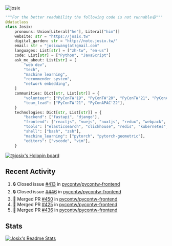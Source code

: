 ![josix](https://komarev.com/ghpvc/?username=josix)
```python
"""For the better readability the following code is not runnable😆"""
@dataclass
class Josix:
    pronouns: Union[Literal["he"], Literal["him"]]
    website: str = "https://josix.tw"
    digital_garden: str = "http://note.josix.tw/"
    email: str = "josixwang(at)gmail.com"
    languages: List[str] = ["zh-tw", "en-us"]
    code: List[str] = ["Python", "JavaScript"]
    ask_me_about: List[str] = [
        "web dev",
        "tech",
        "machine learning",
        "recommender system",
        "network embedding",
    ]
    communities: Dict[str, List[str]] = {
        "volunteer": ["PyConTW'19", "PyConTW'20", "PyConTW'21", "PyConAPAC'22"],
        "team_lead": ["PyConTW'21", "PyConAPAC'22"],
    }
    technologies: Dict[str, List[str]] = {
        "backend": ["fastapi", "django"],
        "frontend": ["reactjs", "vuejs", "nuxtjs", "redux", "webpack", "tailwindcss"],
        "tools": ["elasticsearch", "clickhouse", "redis", "kubernetes", "docker"],
        "shell": ["bash", "zsh"],
        "machine_learning": ["pytorch", "pytorch-geometric"],
        "editors": ["vscode", "vim"],
    }
```
[![@josix's Holopin board](https://holopin.io/api/user/board?user=josix)](https://holopin.io/@josix)

## Recent Activity
<!--START_SECTION:activity-->
1. 🔒 Closed issue [#413](https://github.com/pycontw/pycontw-frontend/issues/413) in [pycontw/pycontw-frontend](https://github.com/pycontw/pycontw-frontend)
2. 🔒 Closed issue [#446](https://github.com/pycontw/pycontw-frontend/issues/446) in [pycontw/pycontw-frontend](https://github.com/pycontw/pycontw-frontend)
3. 🎉 Merged PR [#450](https://github.com/pycontw/pycontw-frontend/pull/450) in [pycontw/pycontw-frontend](https://github.com/pycontw/pycontw-frontend)
4. 🎉 Merged PR [#425](https://github.com/pycontw/pycontw-frontend/pull/425) in [pycontw/pycontw-frontend](https://github.com/pycontw/pycontw-frontend)
5. 🎉 Merged PR [#436](https://github.com/pycontw/pycontw-frontend/pull/436) in [pycontw/pycontw-frontend](https://github.com/pycontw/pycontw-frontend)
<!--END_SECTION:activity-->



## Stats
[![Josix's Readme Stats](https://github-readme-stats.vercel.app/api?username=josix&show_icons=true&theme=default&count_private=true&card_width=400)](https://github.com/anuraghazra/github-readme-stats)
